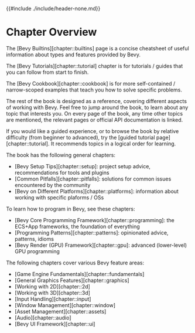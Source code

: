 {{#include ./include/header-none.md}}

# Chapter Overview

The [Bevy Builtins][chapter::builtins] page is a concise cheatsheet of useful
information about types and features provided by Bevy.

The [Bevy Tutorials][chapter::tutorial] chapter is for tutorials / guides
that you can follow from start to finish.

The [Bevy Cookbook][chapter::cookbook] is for more self-contained /
narrow-scoped examples that teach you how to solve specific problems.

The rest of the book is designed as a reference, covering different aspects of
working with Bevy. Feel free to jump around the book, to learn about any topic
that interests you. On every page of the book, any time other topics are
mentioned, the relevant pages or official API documentation is linked.

If you would like a guided experience, or to browse the book by relative
difficulty (from beginner to advanced), try the [guided tutorial
page][chapter::tutorial]. It recommends topics in a logical order for learning.

The book has the following general chapters:

 - [Bevy Setup Tips][chapter::setup]: project setup advice, recommendations for tools and plugins
 - [Common Pitfalls][chapter::pitfalls]: solutions for common issues encountered by the community
 - [Bevy on Different Platforms][chapter::platforms]: information about working with specific plaforms / OSs

<!-- - [Appendix: General Concepts][chapter::concepts]: various general gamedev knowledge, not specific to Bevy -->

To learn how to program in Bevy, see these chapters:

 - [Bevy Core Programming Framework][chapter::programming]: the ECS+App frameworks, the foundation of everything
 - [Programming Patterns][chapter::patterns]: opinionated advice, patterns, idioms
 - [Bevy Render (GPU) Framework][chapter::gpu]: advanced (lower-level) GPU programming

The following chapters cover various Bevy feature areas:

 - [Game Engine Fundamentals][chapter::fundamentals]
 - [General Graphics Features][chapter::graphics]
 - [Working with 2D][chapter::2d]
 - [Working with 3D][chapter::3d]
 - [Input Handling][chapter::input]
 - [Window Management][chapter::window]
 - [Asset Management][chapter::assets]
 - [Audio][chapter::audio]
 - [Bevy UI Framework][chapter::ui]
